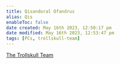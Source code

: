```yaml
---
title: Qisandoral Ofandrus
alias: Qis
enableToc: false
date created: May 16th 2023, 12:50:17 pm
date modified: May 16th 2023, 12:53:47 pm
tags: [PCs, trollskull-team]
---
```

[The Trollskull Team](The%20Trollskull%20Team.md)
